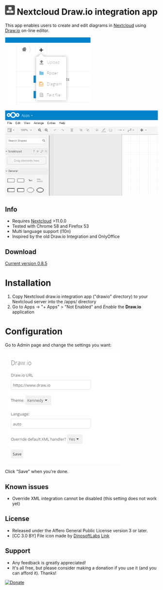 # ![](screenshots/icon.png) Nextcloud Draw.io integration app

This app enables users to create and edit diagrams in [Nextcloud](https://nextcloud.com) using [Draw.io](https://draw.io) on-line editor.

![](screenshots/drawio_add.png)

![](screenshots/drawio_integration.png)



## Info ##
- Requires [Nextcloud](https://nextcloud.com) >11.0.0
- Tested with Chrome 58 and Firefox 53
- Multi language support (l10n)
- Inspired by the old Draw.io Integration and OnlyOffice



## Download ##
[Current version 0.8.5](https://github.com/pawelrojek/nextcloud-drawio/raw/master/drawio.zip)



# Installation
1. Copy Nextcloud draw.io integration app ("drawio" directory) to your Nextcloud server into the /apps/ directory
2. Go to Apps -> "+ Apps" > "Not Enabled" and _Enable_ the **Draw.io** application



# Configuration
Go to Admin page and change the settings you want:

![](screenshots/drawio_admin.png)

Click "Save" when you're done.



## Known issues ##
 * Override XML integration cannot be disabled (this setting does not work yet)



## License ##
- Released under the Affero General Public License version 3 or later.
- [CC 3.0 BY] File icon made by [DinosoftLabs](http://www.flaticon.com/authors/dinosoftlabs) [Link](http://www.flaticon.com/free-icon/organization_348440)



## Support ##
 * Any feedback is greatly appreciated!
 * It's all free, but please consider making a donation if you use it (and you can afford it). Thanks!

[![Donate](https://www.paypalobjects.com/en_US/i/btn/btn_donateCC_LG.gif)](https://www.paypal.me/pawelrojek/4usd)

